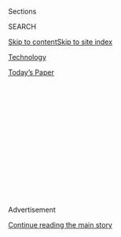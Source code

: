 <div id="app">

<div>

<div>

<div>

<div class="NYTAppHideMasthead css-1q2w90k e1suatyy0">

<div class="section css-ui9rw0 e1suatyy2">

<div class="css-eph4ug er09x8g0">

<div class="css-6n7j50">

</div>

<span class="css-1dv1kvn">Sections</span>

<div class="css-10488qs">

<span class="css-1dv1kvn">SEARCH</span>

</div>

[Skip to content](#site-content)[Skip to site
index](#site-index)

</div>

<div id="masthead-section-label" class="css-1wr3we4 eaxe0e00">

[Technology](https://www.nytimes.com/section/technology)

</div>

<div class="css-10698na e1huz5gh0">

</div>

</div>

<div id="masthead-bar-one" class="section hasLinks css-15hmgas e1csuq9d3">

<div class="css-uqyvli e1csuq9d0">

</div>

<div class="css-1uqjmks e1csuq9d1">

</div>

<div class="css-9e9ivx">

[](https://myaccount.nytimes.com/auth/login?response_type=cookie&client_id=vi)

</div>

<div class="css-1bvtpon e1csuq9d2">

[Today’s
Paper](https://www.nytimes.com/section/todayspaper)

</div>

</div>

</div>

</div>

<div data-aria-hidden="false">

<div id="site-content" data-role="main">

<div>

<div class="css-1aor85t" style="opacity:0.000000001;z-index:-1;visibility:hidden">

<div class="css-1hqnpie">

<div class="css-epjblv">

<span class="css-17xtcya">[Technology](/section/technology)</span><span class="css-x15j1o">|</span><span class="css-fwqvlz">This
Tool Could Protect Your Photos From Facial
Recognition</span>

</div>

<div class="css-k008qs">

<div class="css-1iwv8en">

<span class="css-18z7m18"></span>

<div>

</div>

</div>

<span class="css-1n6z4y">https://nyti.ms/31g6Gjh</span>

<div class="css-1705lsu">

<div class="css-4xjgmj">

<div class="css-4skfbu" data-role="toolbar" data-aria-label="Social Media Share buttons, Save button, and Comments Panel with current comment count" data-testid="share-tools">

  - 
  - 
  - 
  - 
    
    <div class="css-6n7j50">
    
    </div>

  - 
  - 

</div>

</div>

</div>

</div>

</div>

</div>

<div id="NYT_TOP_BANNER_REGION" class="css-13pd83m">

</div>

<div id="top-wrapper" class="css-1sy8kpn">

<div id="top-slug" class="css-l9onyx">

Advertisement

</div>

[Continue reading the main
story](#after-top)

<div class="ad top-wrapper" style="text-align:center;height:100%;display:block;min-height:250px">

<div id="top" class="place-ad" data-position="top" data-size-key="top">

</div>

</div>

<div id="after-top">

</div>

</div>

<div>

<div id="sponsor-wrapper" class="css-1hyfx7x">

<div id="sponsor-slug" class="css-19vbshk">

Supported by

</div>

[Continue reading the main
story](#after-sponsor)

<div id="sponsor" class="ad sponsor-wrapper" style="text-align:center;height:100%;display:block">

</div>

<div id="after-sponsor">

</div>

</div>

<div class="css-186x18t">

</div>

<div class="css-1vkm6nb ehdk2mb0">

# This Tool Could Protect Your Photos From Facial Recognition

</div>

Researchers at the University of Chicago want you to be able to post
selfies without worrying that the next Clearview AI will use them to
identify you.

<div class="css-79elbk" data-testid="photoviewer-wrapper">

<div class="css-z3e15g" data-testid="photoviewer-wrapper-hidden">

</div>

<div class="css-1a48zt4 ehw59r15" data-testid="photoviewer-children">

![<span class="css-16f3y1r e13ogyst0" data-aria-hidden="true">Before and
after photographs of, from left, Jessica Simpson, Gwyneth Paltrow and
Patrick Dempsey that were cloaked by the Fawkes
team.</span><span class="css-cnj6d5 e1z0qqy90" itemprop="copyrightHolder"><span class="css-1ly73wi e1tej78p0">Credit...</span><span><span>SAND
Lab, University of
Chicago</span></span></span>](https://static01.nyt.com/images/2020/07/31/business/31fawkes4/merlin_175009401_d9273e2a-5fbf-4229-8e98-44a2cce6b72b-articleLarge.jpg?quality=75&auto=webp&disable=upscale)

</div>

</div>

<div class="css-18e8msd">

<div class="css-vp77d3 epjyd6m0">

<div class="css-hus3qt ey68jwv0" data-aria-hidden="true">

[![Kashmir
Hill](https://static01.nyt.com/images/2020/07/24/business/author-hill-kashmir/author-hill-kashmir-thumbLarge-v2.png
"Kashmir Hill")](https://www.nytimes.com/by/kashmir-hill)

</div>

<div class="css-1baulvz">

By [<span class="css-1baulvz last-byline" itemprop="name">Kashmir
Hill</span>](https://www.nytimes.com/by/kashmir-hill)

</div>

</div>

  - 
    
    <div class="css-ld3wwf e16638kd2">
    
    Published Aug. 3, 2020Updated Aug. 4, 2020,
    <span class="css-epvm6">12:19 a.m.
    ET</span>
    
    </div>

  - 
    
    <div class="css-4xjgmj">
    
    <div class="css-pvvomx" data-role="toolbar" data-aria-label="Social Media Share buttons, Save button, and Comments Panel with current comment count" data-testid="share-tools">
    
      - 
      - 
      - 
      - 
        
        <div class="css-6n7j50">
        
        </div>
    
      - 
      - 
    
    </div>
    
    </div>

</div>

</div>

<div class="section meteredContent css-1r7ky0e" name="articleBody" itemprop="articleBody">

<div class="css-1fanzo5 StoryBodyCompanionColumn">

<div class="css-53u6y8">

In recent years, companies have been
[prowling](https://onezero.medium.com/this-simple-facial-recognition-search-engine-can-track-you-down-across-the-internet-518c7129e454)
the web for public photos associated with people’s names that they can
use to build enormous databases of faces and [improve their facial
recognition
systems](https://www.nytimes.com/interactive/2019/10/11/technology/flickr-facial-recognition.html),
adding to a growing sense that personal privacy is being lost, bit by
digital bit.

A start-up called Clearview AI, for example, scraped [billions of online
photos](https://www.nytimes.com/2020/01/18/technology/clearview-privacy-facial-recognition.html)
to build a tool for the police that could lead them from a face to a
Facebook account, revealing a person’s identity.

Now researchers are trying to foil those systems. A team of computer
engineers at the University of Chicago has developed a tool that
disguises photos with pixel-level changes that confuse facial
recognition systems.

Named [Fawkes](http://sandlab.cs.uchicago.edu/fawkes/) in honor of the
[Guy Fawkes
mask](https://www.nytimes.com/2019/11/05/opinion/guy-fawkes-day-v-for-vendetta.html)
favored by protesters worldwide, the software was made available to
developers on the researchers’ website last month. After being
discovered by [Hacker
News](https://news.ycombinator.com/item?id=23917337), it has been
downloaded more than 50,000 times. The researchers are working on a free
app version for noncoders, which they hope to make available soon.

</div>

</div>

<div class="css-1fanzo5 StoryBodyCompanionColumn">

<div class="css-53u6y8">

The software is not intended to be just a one-off tool for
privacy-loving individuals. If deployed across millions of images, it
would be a broadside against facial recognition systems, poisoning the
accuracy of the so-called data sets they gather from the web.

“Our goal is to make Clearview go away,” said Ben Zhao, a professor of
computer science at the University of Chicago.

Fawkes converts an image — or “cloaks” it, in the researchers’ parlance
— by subtly altering some of the features that facial recognition
systems depend on when they construct a person’s face print. In a
[research paper](https://arxiv.org/pdf/2002.08327.pdf), reported earlier
by
[OneZero](https://onezero.medium.com/this-filter-makes-your-photos-invisible-to-facial-recognition-a26929b5ccf),
the team describes “cloaking” photos of the actress Gwyneth Paltrow
using the actor Patrick Dempsey’s face, so that a system learning what
Ms. Paltrow looks like based on those photos would start associating her
with some of the features of Mr. Dempsey’s face.

The changes, usually subtle and not perceptible to the naked eye, would
prevent the system from recognizing Ms. Paltrow when presented with a
real, uncloaked photo of her. In testing, the researchers were able to
fool facial recognition systems from Amazon, Microsoft and the Chinese
tech company Megvii.

</div>

</div>

<div class="css-79elbk" data-testid="photoviewer-wrapper">

<div class="css-z3e15g" data-testid="photoviewer-wrapper-hidden">

</div>

<div class="css-1a48zt4 ehw59r15" data-testid="photoviewer-children">

![<span class="css-16f3y1r e13ogyst0" data-aria-hidden="true">Fawkes
used Mr. Dempsey’s face to cloak photos of Ms. Paltrow, so that a system
using those images would start associating her with some of the features
of Mr. Dempsey’s
face.</span><span class="css-cnj6d5 e1z0qqy90" itemprop="copyrightHolder"><span class="css-1ly73wi e1tej78p0">Credit...</span><span>SAND
Lab, University of
Chicago</span></span>](https://static01.nyt.com/images/2020/07/27/business/00fawkes3/merlin_175009404_3d4454a7-1d31-400b-ba2e-15e2b2b25d94-articleLarge.jpg?quality=75&auto=webp&disable=upscale)

</div>

</div>

<div class="css-1fanzo5 StoryBodyCompanionColumn">

<div class="css-53u6y8">

To test the tool, I asked the team to cloak some images of my family and
me. I then uploaded the originals and the cloaked images to Facebook to
see if they fooled the social network’s [facial recognition
system](https://www.facebook.com/help/122175507864081). It worked:
Facebook tagged me in the original photo but did not recognize me in the
cloaked version.

</div>

</div>

<div class="css-1fanzo5 StoryBodyCompanionColumn">

<div class="css-53u6y8">

However, the changes to the photos were noticeable to the naked eye. In
the altered images, I looked ghoulish, my 3-year-old daughter sprouted
what looked like facial hair, and my husband appeared to have a black
eye.

The researchers had a few explanations for this. One is that the
software is designed to match you with the face template of someone who
looks as much unlike you as possible, pulling from [a
database](http://www.robots.ox.ac.uk/~vgg/data/vgg_face2/) of celebrity
faces. That usually ends up being a person of the opposite sex, which
leads to obvious problems.

“Women get mustaches, and guys get extra eyelashes or eye shadow,” Mr.
Zhao said. He is enthusiastic about what he calls “privacy armor” and
previously helped design [a bracelet that stops smart
speakers](https://www.nytimes.com/2020/02/14/technology/alexa-jamming-bracelet-privacy-armor.html)
from overhearing
conversations.

</div>

</div>

<div class="css-79elbk" data-testid="photoviewer-wrapper">

<div class="css-z3e15g" data-testid="photoviewer-wrapper-hidden">

</div>

<div class="css-1a48zt4 ehw59r15" data-testid="photoviewer-children">

<div class="css-1xdhyk6 erfvjey0">

<span class="css-1ly73wi e1tej78p0">Image</span>

<div class="css-zjzyr8">

<div data-testid="lazyimage-container" style="height:196.55555555555557px">

</div>

</div>

</div>

<span class="css-16f3y1r e13ogyst0" data-aria-hidden="true">Left, our
reporter’s original images and, right, the “cloaked” versions.</span>

</div>

</div>

<div class="css-1fanzo5 StoryBodyCompanionColumn">

<div class="css-53u6y8">

The team says it plans to tweak the software so that it will no longer
subtly change the sex of users.

The other issue is that my experiment wasn’t what the tool was designed
to do, so Shawn Shan, a Ph.D. student at the University of Chicago who
is one of the creators of the Fawkes software, made the changes to my
photos as extreme as possible to ensure that it worked. Fawkes isn’t
intended to keep a facial recognition system like Facebook’s from
recognizing someone in a single photo. It’s trying to more broadly
corrupt facial recognition systems, performing an algorithmic attack
called data poisoning.

</div>

</div>

<div class="css-1fanzo5 StoryBodyCompanionColumn">

<div class="css-53u6y8">

The researchers said that, ideally, people would start cloaking all the
images they uploaded. That would mean a company like Clearview that
scrapes those photos wouldn’t be able to create a functioning database,
because an unidentified photo of you from the real world wouldn’t match
the template of you that Clearview would have built over time from your
online photos.

But Clearview’s chief executive, Hoan Ton-That, ran a version of my
Facebook experiment on the Clearview app and said the technology did not
interfere with his system. In fact, he said, his company could use
images cloaked by Fawkes to improve its ability to make sense of altered
images.

“There are billions of unmodified photos on the internet, all on
different domain names,” Mr. Ton-That said. “In practice, it’s almost
certainly too late to perfect a technology like Fawkes and deploy it at
scale.”

</div>

</div>

<div class="css-79elbk" data-testid="photoviewer-wrapper">

<div class="css-z3e15g" data-testid="photoviewer-wrapper-hidden">

</div>

<div class="css-1a48zt4 ehw59r15" data-testid="photoviewer-children">

<div class="css-1xdhyk6 erfvjey0">

<span class="css-1ly73wi e1tej78p0">Image</span>

<div class="css-zjzyr8">

<div data-testid="lazyimage-container" style="height:257.77777777777777px">

</div>

</div>

</div>

<span class="css-16f3y1r e13ogyst0" data-aria-hidden="true">Hoan
Ton-That, the chief executive of Clearview AI, using the Clearview smart
phone
application.</span><span class="css-cnj6d5 e1z0qqy90" itemprop="copyrightHolder"><span class="css-1ly73wi e1tej78p0">Credit...</span><span>Amr
Alfiky for The New York Times</span></span>

</div>

</div>

<div class="css-1fanzo5 StoryBodyCompanionColumn">

<div class="css-53u6y8">

Other experts were also skeptical that Fawkes would work. Joseph Atick,
a facial recognition pioneer [who has come to
regret](https://www.nytimes.com/2014/05/18/technology/never-forgetting-a-face.html)
the surveillance society he helped to create, said the volume of images
of ourselves that we had already made available would be too hard to
overcome.

“The cat is out of the bag. We’re out there,” Dr. Atick said. “While I
encourage this type of research, I’m highly skeptical this is a solution
to solve the problem that we’re faced with.”

Dr. Atick thinks that only lawmakers can ensure that people have a right
to facial anonymity. No such federal law is on the horizon, though
Democratic senators did recently propose a [ban on government use of
facial
recognition](https://www.markey.senate.gov/news/press-releases/senators-markey-and-merkley-and-reps-jayapal-pressley-to-introduce-legislation-to-ban-government-use-of-facial-recognition-other-biometric-technology).

</div>

</div>

<div class="css-1fanzo5 StoryBodyCompanionColumn">

<div class="css-53u6y8">

“I personally think that no matter which approach you use, you lose,”
said Emily Wenger, a Ph.D. student who helped create Fawkes. “You can
have these technological solutions, but it’s a cat-and-mouse game. And
you can have a law, but there will always be illegal actors.”

Ms. Wenger thinks “a two-prong approach” is needed, where individuals
have technological tools and a privacy law to protect themselves.

Elizabeth Joh, a law professor at the University of California, Davis,
has written about tools like Fawkes as “[privacy
protests](https://papers.ssrn.com/sol3/papers.cfm?abstract_id=2285095),”
where individuals want to thwart surveillance but not for criminal
reasons. She has repeatedly seen what she called a “tired rubric" of
surveillance, then countersurveillance and then
anti-countersurveillance, as new monitoring technologies are introduced.

“People are feeling a sense of privacy exhaustion,” Ms. Joh said. “There
are too many ways that our conventional sense of privacy is being
exploited in real life and online.”

For Fawkes to have an immediate effect, we would need all the photos of
ourselves that we had already posted to be cloaked overnight. That could
happen if a huge platform that maintains an enormous number of online
images decided to roll out Fawkes systemwide.

A platform like Facebook’s adopting Fawkes would prevent a future
Clearview from scraping its users’ images to identify them. “They could
say, ‘Give us your real photos, we’ll cloak them, and then we’ll share
them with the world so you’ll be protected,’” Mr. Zhao said.

Jay Nancarrow, a Facebook spokesman, did not rule out that possibility
when asked for comment. “As part of our efforts to protect people’s
privacy, we have a dedicated team exploring this type of technology and
other methods of preventing photo misuse,” Mr. Nancarrow said.

</div>

</div>

<div class="css-1fanzo5 StoryBodyCompanionColumn">

<div class="css-53u6y8">

“I’m actually interning on that exact team at Facebook right now,” said
the Fawkes co-creator Mr. Shan.

</div>

</div>

<div>

</div>

</div>

<div>

</div>

<div>

</div>

<div>

</div>

<div>

<div id="bottom-wrapper" class="css-1ede5it">

<div id="bottom-slug" class="css-l9onyx">

Advertisement

</div>

[Continue reading the main
story](#after-bottom)

<div id="bottom" class="ad bottom-wrapper" style="text-align:center;height:100%;display:block;min-height:90px">

</div>

<div id="after-bottom">

</div>

</div>

</div>

</div>

</div>

## Site Index

<div>

</div>

## Site Information Navigation

  - [© <span>2020</span> <span>The New York Times
    Company</span>](https://help.nytimes.com/hc/en-us/articles/115014792127-Copyright-notice)

<!-- end list -->

  - [NYTCo](https://www.nytco.com/)
  - [Contact
    Us](https://help.nytimes.com/hc/en-us/articles/115015385887-Contact-Us)
  - [Work with us](https://www.nytco.com/careers/)
  - [Advertise](https://nytmediakit.com/)
  - [T Brand Studio](http://www.tbrandstudio.com/)
  - [Your Ad
    Choices](https://www.nytimes.com/privacy/cookie-policy#how-do-i-manage-trackers)
  - [Privacy](https://www.nytimes.com/privacy)
  - [Terms of
    Service](https://help.nytimes.com/hc/en-us/articles/115014893428-Terms-of-service)
  - [Terms of
    Sale](https://help.nytimes.com/hc/en-us/articles/115014893968-Terms-of-sale)
  - [Site
    Map](https://spiderbites.nytimes.com)
  - [Help](https://help.nytimes.com/hc/en-us)
  - [Subscriptions](https://www.nytimes.com/subscription?campaignId=37WXW)

</div>

</div>

</div>

</div>
